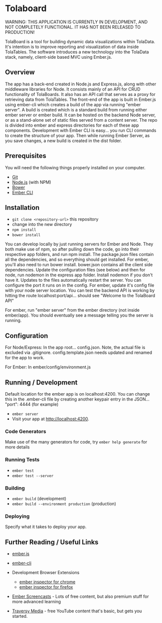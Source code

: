 # Tolaboard

WARNING: THIS APPLICATION IS CURRENTLY IN DEVELOPMENT, AND NOT COMPLETELY FUNCTIONAL. IT HAS NOT BEEN RELEASED TO PRODUCTION!

TolaBoard is a tool for building dynamic data visualizations within TolaData. It's intention is to improve reporting and visualization of data inside TolaTables. The software introduces a new technology into the TolaData stack, namely, client-side based MVC using Ember.js.

## Overview

The app has a back-end created in Node.js and Express.js, along with other middleware libraries for Node. It consists mainly of an API for CRUD functionality of TolaBoards. It also has an API call that serves as a proxy for retrieving data from TolaTables. The front-end of the app is built in Ember.js using ember-cli which creates a build of the app via running "ember server". A build is created which is a standard build from running either ember server or ember build. It can be hosted on the backend Node server, or as a stand-alone set of static files served from a content server. The repo is divided into ember and express directories for each of these app components. Development with Ember CLI is easy... you run CLI commands to create the structure of your app. Then while running Ember Server, as you save changes, a new build is created in the dist folder. 


## Prerequisites

You will need the following things properly installed on your computer.

* [Git](http://git-scm.com/)
* [Node.js](http://nodejs.org/) (with NPM)
* [Bower](http://bower.io/)
* [Ember CLI](http://ember-cli.com/)

## Installation

* `git clone <repository-url>` this repository
* change into the new directory
* `npm install`
* `bower install`

You can develop locally by just running servers for Ember and Node. They both make use of npm, so after pulling down the code, go into their respective app folders, and run npm install. The package.json files contain all the dependencies, and so everything should get installed. For ember, you'll also need to run bower install. bower.json contains all the client side dependencies. Update the configuration files (see below) and then for node, run nodemon in the express app folder. Install nodemon if you don't have it. Updates to the files automatically restart the server. You can configure the port it runs on in the config. For ember, update it's config file with your node server location. You can test the backend API is working by hitting the route localhost:port/api... should see "Welcome to the TolaBoard API"

For ember, run "ember server" from the ember directory (not inside ember/app). You should eventually see a message telling you the server is running.

## Configuration

For Node/Express: In the app root... config.json. Note, the actual file is excluded via .gitignore. config.template.json needs updated and renamed for the app to work. 

For Ember: In ember/config/environment.js 

## Running / Development

Default location for the ember app is on localhost:4200. You can change this in the .ember-cli file by creating another keypair entry in the JSON... "port": 4444 (for example)

* `ember server` 
* Visit your app at [http://localhost:4200](http://localhost:4200).


### Code Generators

Make use of the many generators for code, try `ember help generate` for more details

### Running Tests

* `ember test`
* `ember test --server`

### Building

* `ember build` (development)
* `ember build --environment production` (production)

### Deploying

Specify what it takes to deploy your app.

## Further Reading / Useful Links

* [ember.js](http://emberjs.com/)
* [ember-cli](http://ember-cli.com/)
* Development Browser Extensions
  * [ember inspector for chrome](https://chrome.google.com/webstore/detail/ember-inspector/bmdblncegkenkacieihfhpjfppoconhi)
  * [ember inspector for firefox](https://addons.mozilla.org/en-US/firefox/addon/ember-inspector/)

* [Ember Screencasts](https://www.emberscreencasts.com/) - Lots of free content, but also premium stuff for more advanced learning
* [Traversy Media](https://www.youtube.com/watch?v=owDmPTSJkrg&list=PLillGF-RfqbYlw550JoiJrHsy0BT0tCgU) - free YouTube content that's basic, but gets you started.

